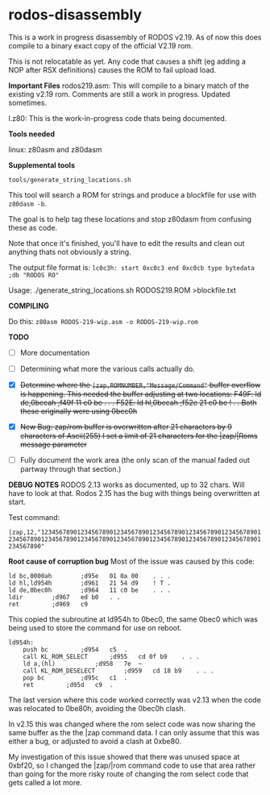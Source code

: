 # rodos-disassembly
This is a work in progress disassembly of RODOS v2.19.
As of now this does compile to a binary exact copy of the official V2.19 rom.

This is not relocatable as yet. Any code that causes a shift (eg adding a NOP after RSX definitions)
causes the ROM to fail upload load.

**Important Files**
rodos219.asm: This will compile to a binary match of the existing v2.19 rom. Comments are still a work in progress. Updated sometimes.

l.z80: This is the work-in-progress code thats being documented.

**Tools needed**

linux: z80asm and z80dasm

**Supplemental tools**

`tools/generate_string_locations.sh`

This tool will search a ROM for strings and produce a blockfile for use with `z80dasm -b`.

The goal is to help tag these locations and stop z80dasm from confusing these as code.

Note that once it's finished, you'll have to edit the results and clean out anything thats not obviously a string.

The output file format is:
`lc0c3h: start 0xc0c3 end 0xc0cb type bytedata ;db "RODOS RO"`


Usage:
./generate_string_locations.sh RODOS219.ROM  >blockfile.txt

**COMPILING**

Do this:
`z80asm RODOS-219-wip.asm -o RODOS-219-wip.rom`

**TODO**
* [ ] More documentation
* [ ] Determining what more the various calls actually do.
* [X] ~~Determine where the `|zap,ROMNUMBER,"Message/Command"` buffer overflow is happening.
        This needed the buffer adjusting at two locations:
        F49F: ld de,0becah		;f49f	11 c0 be 	. . .
        F52E:	ld hl,0becah		;f52e	21 c0 be 	! . .
        Both these originally were using 0bec0h~~
* [X] ~~New Bug: zap/rom buffer is overwritten after 21 characters by 9 characters of Ascii(255)
        I set a limit of 21 characters for the |zap/|Roms message parameter~~

* [ ] Fully document the work area (the only scan of the manual faded out partway through that section.)

**DEBUG NOTES**
RODOS 2.13 works as documented, up to 32 chars. Will have to look at that.
Rodos 2.15 has the bug with things being overwritten at start.

Test command:

`|zap,12,"12345678901234567890123456789012345678901234567890123456789012345678901234567890123456789012345678901234567890123456789012345678901234567890"`

**Root cause of corruption bug**
Most of the issue was caused by this code:
```
ld bc,0000ah		;d95e	01 0a 00 	. . .
ld hl,ld954h		;d961	21 54 d9 	! T .
ld de,0bec0h		;d964	11 c0 be 	. . .
ldir		;d967	ed b0 	. .
ret			;d969	c9
```
This copied the subroutine at ld954h to 0bec0, the same 0bec0 which was being used to store the command for use on reboot.
```
ld954h:
	push bc			;d954	c5 	.
	call KL_ROM_SELECT		;d955	cd 0f b9 	. . .
	ld a,(hl)			;d958	7e 	~
	call KL_ROM_DESELECT		;d959	cd 18 b9 	. . .
	pop bc			;d95c	c1 	.
	ret			;d95d	c9 	.
```
The last version where this code worked correctly was v2.13 when the code was relocated to 0be80h, avoiding the 0bec0h clash.

In v2.15 this was changed where the rom select code was now sharing the same buffer as the the |zap command data. I can only assume that this was either a bug, or adjusted to avoid a clash at 0xbe80.

My investigation of this issue showed that there was unused space at 0xbf20, so I changed the |zap/|rom command code to use that area rather than going for the more risky route of changing the rom select code that gets called a lot more.
